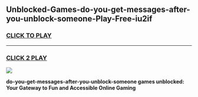 
## Unblocked-Games-do-you-get-messages-after-you-unblock-someone-Play-Free-iu2if
<h3>
<a href="https://premium76.site?title=do-you-get-messages-after-you-unblock-someone&ref=18A1">CLICK TO PLAY</a></h3>
<hr>

<h3>
<a href="https://premium76.site?title=do-you-get-messages-after-you-unblock-someone&ref=18A1">CLICK 2 PLAY</a>
  
</h3>

<a href="https://premium76.site?title=do-you-get-messages-after-you-unblock-someone&ref=18A1"><img src="https://clearcache.store/games.png"></a>


**do-you-get-messages-after-you-unblock-someone games unblocked: Your Gateway to Fun and Accessible Online Gaming**

